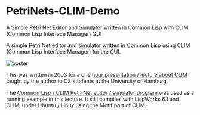 # PetriNets-CLIM-Demo
A Simple Petri Net Editor and Simulator written in Common Lisp with CLIM (Common Lisp Interface Manager) GUI 

A simple Petri Net editor and simulator written in Common Lisp using CLIM (Common Lisp Interface Manager) for the GUI. 

![poster](pics/petrinet.jpg)

This was written in 2003 for a one [hour presentation / lecture about CLIM](./clim.pdf) taught by the author to CS students at the University of Hamburg.

The [Common Lisp / CLIM Petri Net editor / simulator program](src/petri2.lisp) was used as a running example in this lecture. It still compiles with LispWorks 6.1 and CLIM, under Ubuntu / Linux using the Motif port of CLIM. 